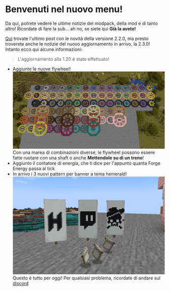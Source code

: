 # Benvenuti nel nuovo menu!

Da qui, potrete vedere le ultime notizie del modpack, della mod e di tanto altro! Ricordate di fare la sub... ah no, se siete qui **Già la avete!**

[Qui](https://mod.hemerald.net/post/?i=31) trovate l'ultimo post con le novità della versione 2.2.0, ma presto troverete anche le notizie del nuovo aggiornamento in arrivo, la 2.3.0! Intanto ecco qui alcune informazioni:

> L'aggiornamento alla 1.20 è stato effettuato!
- Aggiunte le nuove flywheel!![img.png](img.png) Con una marea di combinazioni diverse, le flywheel possono essere fatte ruotare con una shaft o anche **Mettendole su di un treno**!
- Aggiunto il contatore di energia, che ti dice per l'appunto quanta Forge Energy passa al tick
- In arrivo i 3 nuovi pattern per banner a tema hemerald!![img_1.png](img_1.png)
Questo è tutto per oggi! Per qualsiasi problema, ricordate di andare sul [discord](https://discord.gg/hemerald)